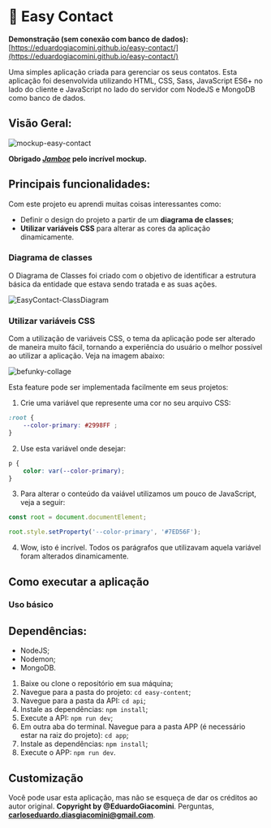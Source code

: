 # :email: Easy Contact
**Demonstração (sem conexão com banco de dados):** [https://eduardogiacomini.github.io/easy-contact/](https://eduardogiacomini.github.io/easy-contact/)

Uma simples aplicação criada para gerenciar os seus contatos. Esta aplicação foi desenvolvida utilizando HTML, CSS, Sass, JavaScript ES6+ no lado do cliente e JavaScript no lado do servidor com NodeJS e MongoDB como banco de dados.

## Visão Geral:

![mockup-easy-contact](https://user-images.githubusercontent.com/31314944/52521677-d647f280-2c61-11e9-82dc-dacd53d19a2d.png)

**Obrigado _[Jamboe](https://www.jamboe.net/)_ pelo incrível mockup.**

## Principais funcionalidades:

Com este projeto eu aprendi muitas coisas interessantes como:

* Definir o design do projeto a partir de um **diagrama de classes**;
* **Utilizar variáveis CSS** para alterar as cores da aplicação dinamicamente.

### Diagrama de classes

O Diagrama de Classes foi criado com o objetivo de identificar a estrutura básica da entidade que estava sendo tratada e as suas ações.

![EasyContact-ClassDiagram](https://user-images.githubusercontent.com/31314944/60825548-ea910c80-a179-11e9-89e6-7d0ac970af95.png)

### Utilizar variáveis CSS

Com a utilização de variáveis CSS, o tema da aplicação pode ser alterado de maneira muito fácil, tornando a experiência do usuário o melhor possível ao utilizar a aplicação. Veja na imagem abaixo:

![befunky-collage](https://user-images.githubusercontent.com/31314944/52515522-7d457380-2bfb-11e9-8273-19ec61756bd6.jpg)

Esta feature pode ser implementada facilmente em seus projetos:
1. Crie uma variável que represente uma cor no seu arquivo CSS:
```css
:root {
    --color-primary: #2998FF ;
}
```
2. Use esta variável onde desejar:
```css
p {
    color: var(--color-primary);
}
```
3. Para alterar o conteúdo da vaiável utilizamos um pouco de JavaScript, veja a seguir:
```js
const root = document.documentElement;

root.style.setProperty('--color-primary', '#7ED56F');
```
4. Wow, isto é incrível. Todos os parágrafos que utilizavam aquela variável foram alterados dinamicamente.

## Como executar a aplicação

### Uso básico

## Dependências:

* NodeJS;
* Nodemon;
* MongoDB.

1. Baixe ou clone o repositório em sua máquina;
2. Navegue para a pasta do projeto: `cd easy-content`;
3. Navegue para a pasta da API: `cd api`;
4. Instale as dependências: `npm install`;
5. Execute a API: `npm run dev`;
6. Em outra aba do terminal. Navegue para a pasta APP (é necessário estar na raiz do projeto): `cd app`;
7. Instale as dependências: `npm install`;
8. Execute o APP: `npm run dev`.

## Customização

Você pode usar esta aplicação, mas não se esqueça de dar os créditos ao autor original. **Copyright by @EduardoGiacomini**.
Perguntas, **carloseduardo.diasgiacomini@gmail.com**.
